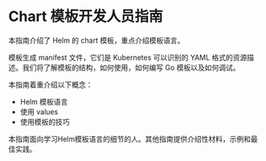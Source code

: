 # Chart 模板开发人员指南

本指南介绍了 Helm 的 chart 模板，重点介绍模板语言。

模板生成 manifest 文件，它们是 Kubernetes 可以识别的 YAML 格式的资源描述。我们将了解模板的结构，如何使用，如何编写 Go 模板以及如何调试。

本指南着重介绍以下概念：

- Helm 模板语言
- 使用 values
- 使用模板的技巧

本指南面向学习Helm模板语言的细节的人。其他指南提供介绍性材料，示例和最佳实践。
